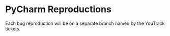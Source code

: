 # PyCharm Reproductions

Each bug reproduction will be on a separate branch named by the YouTrack tickets.

